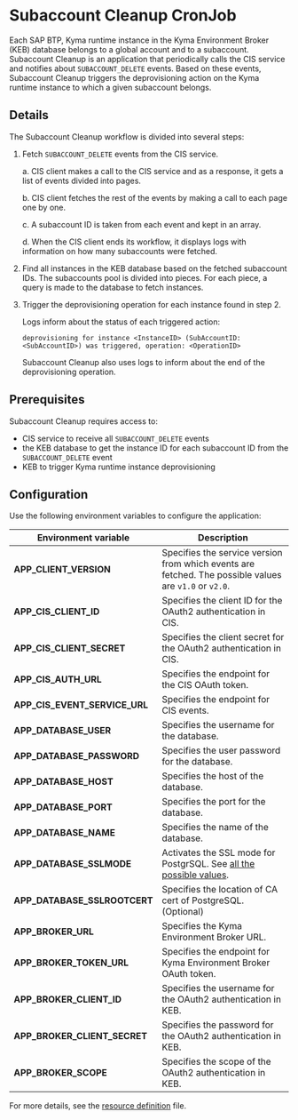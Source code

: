 # Subaccount Cleanup CronJob

Each SAP BTP, Kyma runtime instance in the Kyma Environment Broker (KEB) database belongs to a global account and to a subaccount.
Subaccount Cleanup is an application that periodically calls the CIS service and notifies about `SUBACCOUNT_DELETE` events.
Based on these events, Subaccount Cleanup triggers the deprovisioning action on the Kyma runtime instance to which a given subaccount belongs.

## Details

The Subaccount Cleanup workflow is divided into several steps:

1. Fetch `SUBACCOUNT_DELETE` events from the CIS service.

    a. CIS client makes a call to the CIS service and as a response, it gets a list of events divided into pages.

    b. CIS client fetches the rest of the events by making a call to each page one by one.

    c. A subaccount ID is taken from each event and kept in an array.

    d. When the CIS client ends its workflow, it displays logs with information on how many subaccounts were fetched.

2. Find all instances in the KEB database based on the fetched subaccount IDs.
   The subaccounts pool is divided into pieces. For each piece, a query is made to the database to fetch instances.

3. Trigger the deprovisioning operation for each instance found in step 2.

   Logs inform about the status of each triggered action:
    ```
    deprovisioning for instance <InstanceID> (SubAccountID: <SubAccountID>) was triggered, operation: <OperationID>
    ```
   Subaccount Cleanup also uses logs to inform about the end of the deprovisioning operation.

## Prerequisites

Subaccount Cleanup requires access to:
- CIS service to receive all `SUBACCOUNT_DELETE` events
- the KEB database to get the instance ID for each subaccount ID from the `SUBACCOUNT_DELETE` event
- KEB to trigger Kyma runtime instance deprovisioning

## Configuration

Use the following environment variables to configure the application:

| Environment variable | Description |
|---|---|
| **APP_CLIENT_VERSION** | Specifies the service version from which events are fetched. The possible values are  `v1.0` or `v2.0`.
| **APP_CIS_CLIENT_ID** | Specifies the client ID for the OAuth2 authentication in CIS.
| **APP_CIS_CLIENT_SECRET** | Specifies the client secret for the OAuth2 authentication in CIS.
| **APP_CIS_AUTH_URL** | Specifies the endpoint for the CIS OAuth token.
| **APP_CIS_EVENT_SERVICE_URL** | Specifies the endpoint for CIS events.
| **APP_DATABASE_USER** | Specifies the username for the database.
| **APP_DATABASE_PASSWORD** | Specifies the user password for the database.
| **APP_DATABASE_HOST** | Specifies the host of the database.
| **APP_DATABASE_PORT** | Specifies the port for the database.
| **APP_DATABASE_NAME** | Specifies the name of the database.
| **APP_DATABASE_SSLMODE** | Activates the SSL mode for PostgrSQL. See [all the possible values](https://www.postgresql.org/docs/9.1/libpq-ssl.html).  
| **APP_DATABASE_SSLROOTCERT** | Specifies the location of CA cert of PostgreSQL. (Optional)
| **APP_BROKER_URL**  | Specifies the Kyma Environment Broker URL. |
| **APP_BROKER_TOKEN_URL** | Specifies the endpoint for Kyma Environment Broker OAuth token. |
| **APP_BROKER_CLIENT_ID** | Specifies the username for the OAuth2 authentication in KEB. |
| **APP_BROKER_CLIENT_SECRET** | Specifies the password for the OAuth2 authentication in KEB. |
| **APP_BROKER_SCOPE** | Specifies the scope of the OAuth2 authentication in KEB. |

For more details, see the [resource definition](../../resources/kcp/charts/kyma-environment-broker/templates/subaccount-cleanup-job.yaml) file.